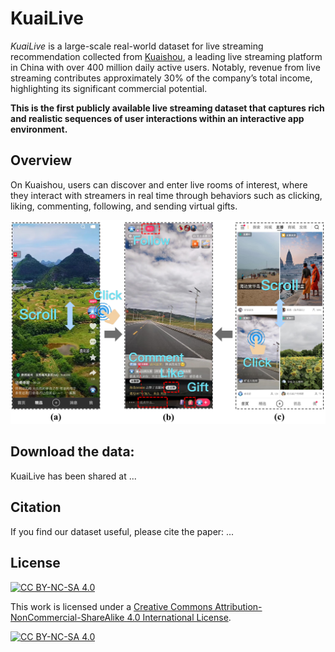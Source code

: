 # KuaiLive

*KuaiLive* is a large-scale real-world dataset for live streaming recommendation collected from [Kuaishou](https://www.kuaishou.com/en), a leading live streaming platform in China with over 400 million daily active users. Notably, revenue from live streaming contributes approximately 30% of the company’s total income, highlighting its significant commercial potential.

**This is the first publicly available live streaming dataset that captures rich and realistic sequences of user interactions within an interactive app environment.**


## Overview

On Kuaishou, users can discover and enter live rooms of interest, where they interact with streamers in real time through behaviors such as clicking, liking, commenting, following, and sending virtual gifts. 

![kuaidata](../assets/fig/kuaishou.png)
## Download the data:

KuaiLive has been shared at ... 

## Citation

If you find our dataset useful, please cite the paper: ... 

## License

[![CC BY-NC-SA 4.0][cc-by-nc-sa-shield]][cc-by-nc-sa]

This work is licensed under a
[Creative Commons Attribution-NonCommercial-ShareAlike 4.0 International License][cc-by-nc-sa].

[![CC BY-NC-SA 4.0][cc-by-nc-sa-image]][cc-by-nc-sa]

[cc-by-nc-sa]: http://creativecommons.org/licenses/by-nc-sa/4.0/
[cc-by-nc-sa-image]: https://licensebuttons.net/l/by-nc-sa/4.0/88x31.png
[cc-by-nc-sa-shield]: https://img.shields.io/badge/License-CC%20BY--NC--SA%204.0-lightgrey.svg

